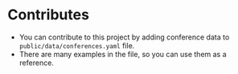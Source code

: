 

# Contributes
- You can contribute to this project by adding conference data to `public/data/conferences.yaml` file.
- There are many examples in the file, so you can use them as a reference.





